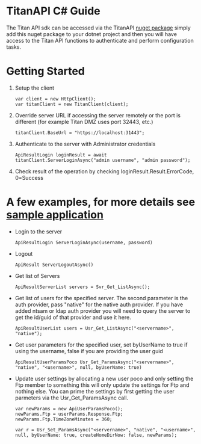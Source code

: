 # TitanAPI C# Guide


The Titan API sdk can be accessed via the TitanAPI [nuget package](https://www.nuget.org/packages/TitanAPI/) simply add this nuget package to your dotnet project and then you will have access to the Titan API functions to authenticate and perform configuration tasks.

# Getting Started

1. Setup the client
    ```
    var client = new HttpClient();
    var titanClient = new TitanClient(client);
    ```

2. Override server URL if accessing the server remotely or the port is different (for example Titan DMZ uses port 32443, etc.)
    ```
    titanClient.BaseUrl = "https://localhost:31443";
    ```

3. Authenticate to the server with Administrator credentials
    ```
    ApiResultLogin loginResult = await titanClient.ServerLoginAsync("admin username", "admin password");
    ```
4. Check result of the operation by checking loginResult.Result.ErrorCode, 0=Success

# A few examples, for more details see [sample application](https://github.com/southrivertech/titanapi.pub)

* Login to the server
    ```
    ApiResultLogin ServerLoginAsync(username, password)
    ```
* Logout
    ```
    ApiResult ServerLogoutAsync()
    ```
* Get list of Servers
    ```
    ApiResultServerList servers = Svr_Get_ListAsync();
    ```
* Get list of users for the specified server. The second parameter is the auth provider, pass "native" for the native auth provider. If you have added ntsam or ldap auth provider you will need to query the server to get the id/guid of that provider and use it here.
    ```
    ApiResultUserList users = Usr_Get_ListAsync("<servername>", "native");
    ```
* Get user parameters for the specified user, set byUserName to true if using the username, false if you are providing the user guid
    ```
    ApiResultUserParamsPoco Usr_Get_ParamsAsync("<servername>", "native", "<username>", null, byUserName: true)
    ```
* Update user settings by allocating a new user poco and only setting the Ftp member to something this will only update the settings for Ftp and nothing else. You can prime the settings by first getting the user parmeters via the Usr_Get_ParamsAsync call.
    ```
    var newParams = new ApiUserParamsPoco();
    newParams.Ftp = userParams.Response.Ftp;
    newParams.Ftp.TimeZoneMinutes = 360;
    
    var r = Usr_Set_ParamsAsync("<servername>", "native", "<username>", null, byUserName: true, createHomeDirNow: false, newParams);
    ```
